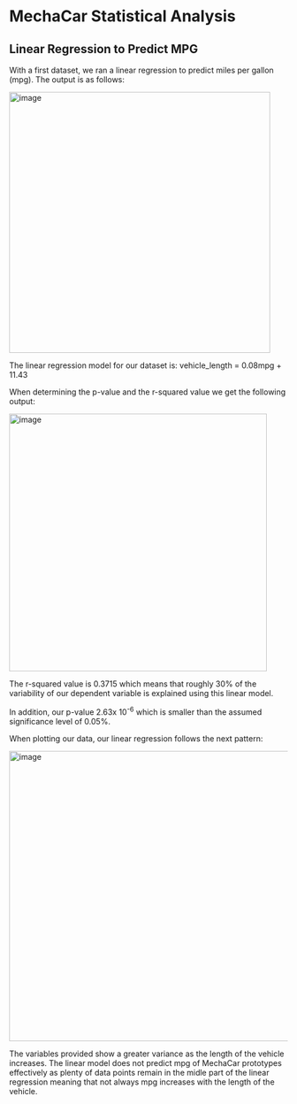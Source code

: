 # MechaCar Statistical Analysis


## Linear Regression to Predict MPG
With a first dataset, we ran a linear regression to predict miles per gallon (mpg). The output is as follows:

<img width="472" alt="image" src="https://user-images.githubusercontent.com/78698456/120251910-f051d880-c250-11eb-8c31-d992e6a16c8b.png">

The linear regression model for our dataset is: vehicle_length = 0.08mpg + 11.43 
  
When determining the p-value and the r-squared value we get the following output: 

<img width="466" alt="image" src="https://user-images.githubusercontent.com/78698456/120252107-91d92a00-c251-11eb-9e84-22661a20340c.png">

The r-squared value is 0.3715 which means that roughly 30% of the variability of our dependent variable is explained using this linear model. 

In addition, our p-value 2.63x 10<sup>-6</sup> which is smaller than the assumed significance level of 0.05%.

When plotting our data, our linear regression follows the next pattern: 

<img width="525" alt="image" src="https://user-images.githubusercontent.com/78698456/120254324-96a0dc80-c257-11eb-9595-f045b029257d.png">

The variables provided show a greater variance as the length of the vehicle increases. The linear model does not predict mpg of MechaCar prototypes effectively as plenty of data points remain in the midle part of the linear regression meaning that not always mpg increases with the length of the vehicle.


